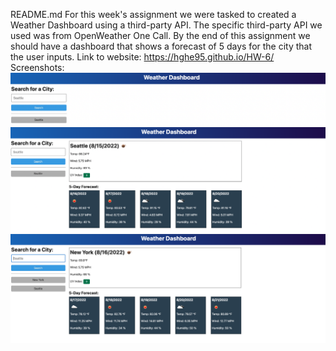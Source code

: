 README.md
For this week's assignment we were tasked to created a Weather Dashboard using a third-party API. The specific third-party API we used was from OpenWeather One Call. By the end of this assignment we should have a dashboard that shows a forecast of 5 days for the city that the user inputs.
Link to website: https://hghe95.github.io/HW-6/
Screenshots:
![Basic UI](./Images/initial.png "Basic UI")
![Seattle](./Images/seattle.png "Seattle")
![New York](./Images/newyork.png "New York")